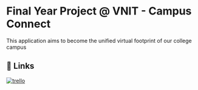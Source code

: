 # Final Year Project @ VNIT - Campus Connect

This application aims to become the unified virtual footprint of our college campus

## 🔗 Links
[![trello](https://img.shields.io/badge/trello-0052CC?style=for-the-badge&logo=trello&logoColor=white)](https://trello.com/b/Tk4z2Zhb/fyp-kanban-board)
